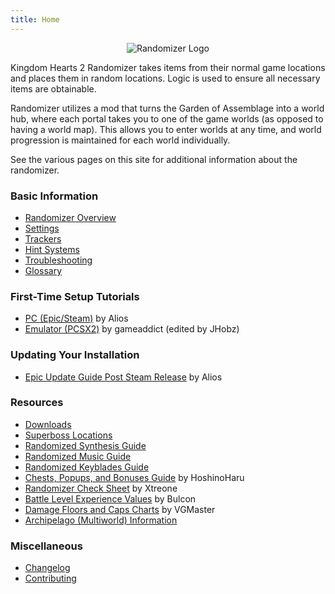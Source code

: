 ```yaml
---
title: Home
---
```


<p align="center"><img src="assets/image/randomizer-header.png" alt="Randomizer Logo" /></p>

Kingdom Hearts 2 Randomizer takes items from their normal game locations and places them in random locations. Logic is
used to ensure all necessary items are obtainable.

Randomizer utilizes a mod that turns the Garden of Assemblage into a world hub, where each portal takes you to one of
the game worlds (as opposed to having a world map). This allows you to enter worlds at any time, and world progression
is maintained for each world individually.

See the various pages on this site for additional information about the randomizer.

### Basic Information

* [Randomizer Overview](overview/index.md)
* [Settings](settings/index.md)
* [Trackers](trackers/index.md)
* [Hint Systems](hints/index.md)
* [Troubleshooting](troubleshooting/index.md)
* [Glossary](glossary/index.md)

### First-Time Setup Tutorials

* [PC (Epic/Steam)](setup/Panacea-ModLoader/index.md) by Alios
* [Emulator (PCSX2)](setup/pcsx2-ex-setup/pcsx2-ex-setup.md) by gameaddict (edited by JHobz)

### Updating Your Installation

* [Epic Update Guide Post Steam Release](setup/updating/index.md) by Alios

### Resources

* [Downloads](downloads/index.md)
* [Superboss Locations](superboss-locations/index.md)
* [Randomized Synthesis Guide](synthesis/index.md)
* [Randomized Music Guide](music/index.md)
* [Randomized Keyblades Guide](keyblades/index.md)
* [Chests, Popups, and Bonuses Guide](https://docs.google.com/spreadsheets/d/1Q9xE8mVvdnXTXpQg6j0cpnLxti8pjUD9qRMugFymRw4/edit#gid=0)
  by HoshinoHaru
* [Randomizer Check Sheet](https://docs.google.com/spreadsheets/d/1XMUNvlLNSHX8f38_rm__eWByZA3whqh0tgHBGHWNfb8/edit#gid=1519464140)
  by Xtreone
* [Battle Level Experience Values](https://docs.google.com/spreadsheets/d/1q3Fa4UCiqQRbHLpU7ZVj8y7oqbn0L5ZSYhXW_z5piFU/edit?usp=sharing)
  by Bulcon
* [Damage Floors and Caps Charts](https://docs.google.com/document/d/e/2PACX-1vQ8yNy11UJvLyGyCbpsKuXFvwyLZki-a3DSt6jEJeQQSneOuZM9M_k7oJoaxVDJxrramLYdQL3PAR6p/pub)
  by VGMaster
* [Archipelago (Multiworld) Information](https://archipelago.gg/games/Kingdom%20Hearts%202/info/en)

### Miscellaneous

* [Changelog](changelog/index.md)
* [Contributing](contributing/index.md)
